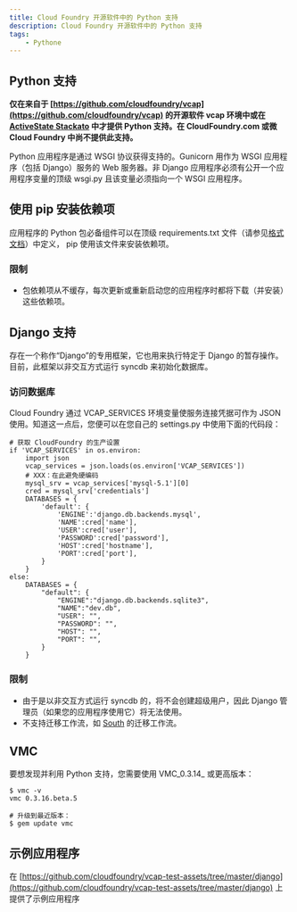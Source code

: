 ```yaml
---
title: Cloud Foundry 开源软件中的 Python 支持
description: Cloud Foundry 开源软件中的 Python 支持
tags:
    - Pythone
---
```


## Python 支持

**仅在来自于 [https://github.com/cloudfoundry/vcap](https://github.com/cloudfoundry/vcap) 的开源软件 vcap 环境中或在 [ActiveState Stackato](http://www.activestate.com/stackato) 中才提供 Python 支持。在 CloudFoundry.com 或微 Cloud Foundry 中尚不提供此支持。** 

Python 应用程序是通过 WSGI 协议获得支持的。Gunicorn 用作为 WSGI 应用程序（包括 Django）服务的 Web 服务器。非 Django 应用程序必须有公开一个应用程序变量的顶级 wsgi.py 且该变量必须指向一个 WSGI 应用程序。

## 使用 pip 安装依赖项

应用程序的 Python 包必备组件可以在顶级 
requirements.txt 文件（请参见[格式文档](http://www.pip-installer.org/en/latest/requirement-format.html)）中定义， 
pip 使用该文件来安装依赖项。

### 限制

  * 包依赖项从不缓存，每次更新或重新启动您的应用程序时都将下载（并安装）这些依赖项。

## Django 支持

存在一个称作“Django”的专用框架，它也用来执行特定于 Django 的暂存操作。目前，此框架以非交互方式运行 syncdb 来初始化数据库。

### 访问数据库

Cloud Foundry 通过 VCAP_SERVICES 环境变量使服务连接凭据可作为 JSON 使用。知道这一点后，您便可以在您自己的 settings.py 中使用下面的代码段：

    # 获取 CloudFoundry 的生产设置  
    if 'VCAP_SERVICES' in os.environ:  
        import json  
        vcap_services = json.loads(os.environ['VCAP_SERVICES'])  
        # XXX：在此避免硬编码  
        mysql_srv = vcap_services['mysql-5.1'][0]  
        cred = mysql_srv['credentials']  
        DATABASES = {  
            'default': {  
                'ENGINE':'django.db.backends.mysql',  
                'NAME':cred['name'],  
                'USER':cred['user'],  
                'PASSWORD':cred['password'],  
                'HOST':cred['hostname'],  
                'PORT':cred['port'],  
            }  
        }  
    else:  
        DATABASES = {  
            "default": {  
                "ENGINE":"django.db.backends.sqlite3",  
                "NAME":"dev.db",  
                "USER": "",  
                "PASSWORD": "",  
                "HOST": "",  
                "PORT": "",  
            }  
        }

### 限制

  * 由于是以非交互方式运行 syncdb 的，将不会创建超级用户，因此 Django 管理员（如果您的应用程序使用它）将无法使用。
  * 不支持迁移工作流，如 [South](http://south.aeracode.org/) 的迁移工作流。

## VMC

要想发现并利用 Python 支持，您需要使用 VMC_0.3.14_ 或更高版本：
    
    $ vmc -v
    vmc 0.3.16.beta.5
    
    # 升级到最近版本：
    $ gem update vmc

## 示例应用程序

在 [https://github.com/cloudfoundry/vcap-test-assets/tree/master/django](https://github.com/cloudfoundry/vcap-test-assets/tree/master/django) 上提供了示例应用程序
